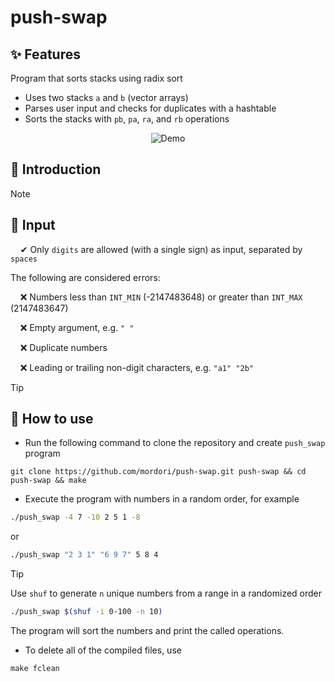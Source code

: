 # push-swap
## ✨ Features
Program that sorts stacks using radix sort
- Uses two stacks `a` and `b` (vector arrays)
- Parses user input and checks for duplicates with a hashtable
- Sorts the stacks with `pb`, `pa`, `ra`, and `rb` operations

<p align="center">
  <img src="doc/" alt="Demo" />
</p>

## 📖 Introduction

> [!NOTE]
> ## 🔡 Input
> &nbsp;&nbsp;&nbsp;&nbsp;✔ Only `digits` are allowed (with a single sign) as input, separated by `spaces`
> 
> The following are considered errors:
> 
> &nbsp;&nbsp;&nbsp;&nbsp;❌ Numbers less than `INT_MIN` (-2147483648) or greater than `INT_MAX` (2147483647)
>  
> &nbsp;&nbsp;&nbsp;&nbsp;❌ Empty argument, e.g. `" "`
> 
> &nbsp;&nbsp;&nbsp;&nbsp;❌ Duplicate numbers
> 
> &nbsp;&nbsp;&nbsp;&nbsp;❌ Leading or trailing non-digit characters, e.g. `"a1" "2b"`

> [!TIP]
> ## 🚀 How to use
- Run the following command to clone the repository and create `push_swap` program
``` git
git clone https://github.com/mordori/push-swap.git push-swap && cd push-swap && make
```
- Execute the program with numbers in a random order, for example
``` bash
./push_swap -4 7 -10 2 5 1 -8
```
or
``` bash
./push_swap "2 3 1" "6 9 7" 5 8 4
```

> [!TIP]
> Use `shuf` to generate `n` unique numbers from a range in a randomized order
> ``` bash
> ./push_swap $(shuf -i 0-100 -n 10)
> ```

The program will sort the numbers and print the called operations.

- To delete all of the compiled files, use
``` Makefile
make fclean
```
